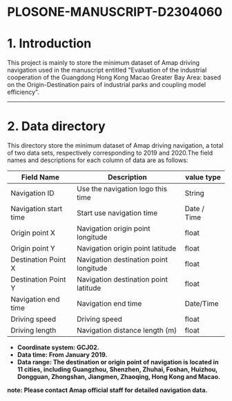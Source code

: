# PLOSONE-MANUSCRIPT-D2304060
# 1. Introduction
This project is mainly to store the minimum dataset of Amap driving navigation used in the manuscript entitled "Evaluation of the industrial cooperation of the Guangdong Hong Kong Macao Greater Bay Area: based on the Origin-Destination pairs of industrial parks and coupling model efficiency".

------

# 2. Data directory
<p>This directory store the minimum dataset of Amap driving navigation, a total of two data sets, respectively corresponding to 2019 and 2020.The field names and descriptions for each column of data are as follows:</p>

| Field Name            | Description                            | value type  |
| --------------------- | -------------------------------------- | ----------- |
| Navigation ID         | Use the navigation logo this time      | String      |
| Navigation start time | Start use navigation time              | Date / Time |
| Origin point X        | Navigation origin point longitude      | float       |
| Origin point Y        | Navigation origin point latitude       | float       |
| Destination Point X   | Navigation destination point longitude | float       |
| Destination Point Y   | Navigation destination point latitude  | float       |
| Navigation end time   | Navigation end time                    | Date/Time   |
| Driving speed         | Driving speed                          | float       |
| Driving length        | Navigation distance length (m)         | float       |

- <b>Coordinate system: GCJ02.
- <b>Data time</b>: From January 2019.
- <b>Data range</b>: The destination or origin point of navigation is located in 11 cities, including Guangzhou, Shenzhen, Zhuhai, Foshan, Huizhou, Dongguan, Zhongshan, Jiangmen, Zhaoqing, Hong Kong and Macao.

<b>note: </b>Please contact Amap official staff for detailed navigation data.


